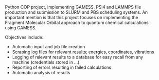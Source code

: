 Python OOP project, implementing GAMESS, PSI4 and LAMMPS file production and
submission to SLURM and PBS scheduling systems. An important mention is that
this project focuses on implementing the Fragment Molecular Orbital approach to
quantum chemical calculations using GAMESS.

Objectives include:

- Automatic input and job file creation
- Scraping log files for relevant results; energies, coordinates, vibrations
- Logging of relevant results to a database for easy recall from any machine
  (credentials stored in ...)
- Reporting of errors resulting in failed calculations
- Automatic analysis of results

